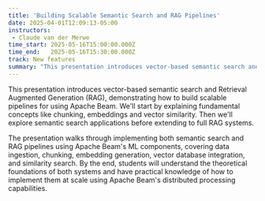 ```yaml
---
title: 'Building Scalable Semantic Search and RAG Pipelines'
date: 2025-04-01T12:09:13-05:00
instructors:
 - Claude van der Merwe
time_start: 2025-05-16T15:00:00.000Z
time_end:   2025-05-16T15:30:00.000Z
track: New features
summary: "This presentation introduces vector-based semantic search and Retrieval Augmented Generation (RAG), demonstrating how to build scalable pipelines for using Apache Beam. We'll start by explaining fundamental concepts like chunking, embeddings and vector similarity. Then we'll explore semantic search applications before extending to full RAG systems."
---
```


This presentation introduces vector-based semantic search and Retrieval Augmented Generation (RAG), demonstrating how to build scalable pipelines for using Apache Beam. We'll start by explaining fundamental concepts like chunking, embeddings and vector similarity. Then we'll explore semantic search applications before extending to full RAG systems. 

The presentation walks through implementing both semantic search and RAG pipelines using Apache Beam's ML components, covering data ingestion, chunking, embedding generation, vector database integration, and similarity search. By the end, students will understand the theoretical foundations of both systems and have practical knowledge of how to implement them at scale using Apache Beam's distributed processing capabilities.